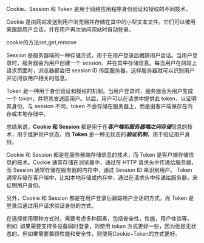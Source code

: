 Cookie、Session 和 Token 是用于网络应用程序身份验证和授权的不同技术。

Cookie 是由网站发送到用户浏览器并存储在其中的小型文本文件。它们可以被用来跟踪用户会话，并在用户再次访问网站时自动登录。

cookie的方法set,get,remove

Session 是服务器端的一种存储方式，用于在用户登录后跟踪用户会话。当用户登录时，服务器会为用户创建一个 session，并在其中存储信息。每当用户在网站上请求页面时，浏览器都会把 session ID 传回服务器，这样服务器就可以识别用户并访问该用户相关的信息。

Token 是一种用于身份验证和授权的机制。当用户登录时，服务器会为用户生成一个 token，并将其发送回用户。以后，用户可以在请求中提供此 token，以证明其身份。与 session 不同，token 不会存储在服务器上，而是由客户端保存在内存或本地存储中。

总结来说，**Cookie 和 Session** 都是用于在***客户端和服务器端之间存储***信息的技术，用于维护用户状态，而 **Token** 是一种无状态的***验证机制***，用于验证用户身份。

Cookie 和 Session 都是在服务器端存储信息的技术，而 Token 是客户端存储信息的技术。Cookie 通常存储在浏览器中，通过在 HTTP 请求头中传递给服务器，而 Session 通常存储在服务器的内存中，通过 Session ID 来识别用户。 Token 通常存储在客户端中，比如本地存储或内存中，通过在请求头中传递给服务器，来证明用户身份。

另外，Cookie 和 Session 都是在用户登录后跟踪用户会话的方式，而 Token 是登录后通过用户请求验证身份的方式。

在选择使用哪种方式时，需要考虑多种因素，包括安全性，性能，用户体验等。 例如: 如果需要支持多设备同时登录，则使用 token 方式更好一些，因为他是无状态的。但如果需要兼顾性能和安全性，则使用Cookie+Token的方式更好。

